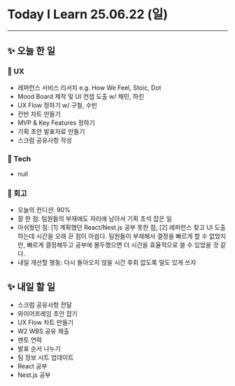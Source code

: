 # Today I Learn 25.06.22 (일)
---
## ✨ 오늘 한 일
### 🔹 UX
 - 레퍼런스 서비스 리서치 e.g. How We Feel, Stoic, Dot
 - Mood Board 제작 및 UI 컨셉 도출 w/ 채민, 하린
 - UX Flow 정하기 w/ 구철, 수빈
 - 칸반 차트 만들기
 - MVP & Key Features 정하기
 - 기획 초안 발표자료 만들기
 - 스크럼 공유사항 작성

### 🔸 Tech
 - null

### 📍 회고
* 오늘의 컨디션: 90%
* 잘 한 점: 팀원들의 부재에도 자리에 남아서 기획 초석 잡은 일
* 아쉬웠던 점: [1] 계획했던 React/Nest.js 공부 못한 점, [2] 레퍼런스 찾고 UI 도출하는데 시간을 오래 끈 점이 아쉽다. 팀원들이 부재해서 결정을 빠르게 할 수 없었지만, 빠르게 결정해두고 공부에 몰두했으면 더 시간을 효율적으로 쓸 수 있었을 것 같다.
* 내일 개선할 행동: 다시 돌아오지 않을 시간 후회 없도록 밀도 있게 쓰자


## ✨ 내일 할 일
 - 스크럼 공유사항 전달
 - 와이어프레임 초안 잡기
 - UX Flow 차트 만들기
 - W2 WBS 공유 제출
 - 멘토 연락
 - 발표 순서 나누기
 - 팀 정보 시트 업데이트
 - React 공부
 - Nest.js 공부